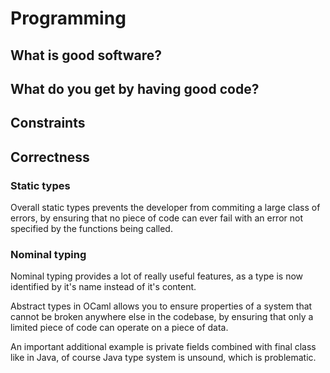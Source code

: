 # Programming

## What is good software?

## What do you get by having good code?

## Constraints

## Correctness

### Static types

Overall static types prevents the developer from commiting a large class of errors, by ensuring that no piece of code can ever fail with an error not specified by the functions being called.

### Nominal typing

Nominal typing provides a lot of really useful features, as a type is now identified by it's name instead of it's content.

Abstract types in OCaml allows you to ensure properties of a system that cannot be broken anywhere else in the codebase, by ensuring that only a limited piece of code can operate on a piece of data.

An important additional example is private fields combined with final class like in Java, of course Java type system is unsound, which is problematic.
